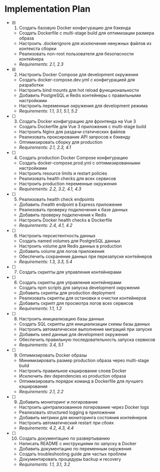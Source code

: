 # Implementation Plan

- [x] 1. Создать базовую Docker конфигурацию для бэкенда
  - Создать Dockerfile с multi-stage build для оптимизации размера образа
  - Настроить .dockerignore для исключения ненужных файлов из контекста сборки
  - Реализовать non-root пользователя для безопасности контейнера
  - _Requirements: 2.1, 2.3_

- [x] 2. Настроить Docker Compose для development окружения
  - Создать docker-compose.dev.yml с конфигурацией для разработки
  - Настроить bind mounts для hot reload функциональности
  - Добавить PostgreSQL и Redis контейнеры с правильными настройками
  - Настроить переменные окружения для development режима
  - _Requirements: 1.1, 3.1, 5.1, 5.2_
- [ ] 3. Создать Docker конфигурацию для фронтенда на Vue 3
  - Создать Dockerfile для Vue 3 приложения с multi-stage build
  - Настроить Nginx для раздачи статических файлов
  - Реализовать проксирование API запросов к бэкенду
  - Оптимизировать сборку для production
  - _Requirements: 2.1, 2.3, 4.1_

- [ ] 4. Создать production Docker Compose конфигурацию
  - Создать docker-compose.prod.yml с оптимизированными настройками
  - Настроить resource limits и restart policies
  - Реализовать health checks для всех сервисов
  - Настроить production переменные окружения
  - _Requirements: 2.2, 3.2, 4.1, 4.3_

- [ ] 5. Реализовать health check endpoints
  - Добавить /health endpoint в Express приложение
  - Реализовать проверку подключения к базе данных
  - Добавить проверку подключения к Redis
  - Настроить Docker health checks в Dockerfile
  - _Requirements: 2.4, 4.1, 4.2_

- [ ] 6. Настроить персистентность данных
  - Создать named volumes для PostgreSQL данных
  - Настроить volume для Redis данных в production
  - Добавить volume для логов приложения
  - Обеспечить сохранение данных при перезапуске контейнеров
  - _Requirements: 1.3, 3.3, 5.4_
- [ ] 7. Создать скрипты для управления контейнерами
- [ ] 6. Создать скрипты для управления контейнерами
  - Создать npm scripts для запуска development окружения
  - Добавить скрипты для production deployment
  - Реализовать скрипты для остановки и очистки контейнеров
  - Добавить скрипт для просмотра логов всех сервисов
  - _Requirements: 1.1, 1.2_

- [ ] 8. Настроить инициализацию базы данных
  - Создать SQL скрипты для инициализации схемы базы данных
  - Настроить автоматическое выполнение миграций при запуске
  - Добавить seed данные для development окружения
  - Обеспечить правильную последовательность запуска сервисов
  - _Requirements: 3.4, 5.1_

- [ ] 9. Оптимизировать Docker образы
  - Минимизировать размер production образа через multi-stage build
  - Настроить правильное кэширование слоев Docker
  - Исключить dev dependencies из production образа
  - Оптимизировать порядок команд в Dockerfile для лучшего кэширования
  - _Requirements: 2.1, 2.2_

- [ ] 9. Добавить мониторинг и логирование
  - Настроить централизованное логирование через Docker logs
  - Реализовать structured logging в приложении
  - Добавить метрики для мониторинга состояния контейнеров
  - Настроить автоматический restart при сбоях
  - _Requirements: 4.2, 4.3, 4.4_

- [ ] 10. Создать документацию по развертыванию
  - Написать README с инструкциями по запуску в Docker
  - Добавить документацию по переменным окружения
  - Создать troubleshooting guide для частых проблем
  - Документировать процедуры backup и recovery
  - _Requirements: 1.1, 3.1, 3.2_
